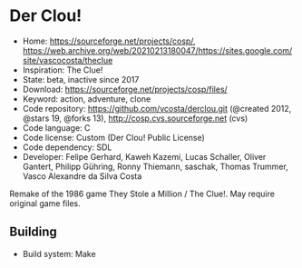 # Der Clou!

- Home: https://sourceforge.net/projects/cosp/, https://web.archive.org/web/20210213180047/https://sites.google.com/site/vascocosta/theclue
- Inspiration: The Clue!
- State: beta, inactive since 2017
- Download: https://sourceforge.net/projects/cosp/files/
- Keyword: action, adventure, clone
- Code repository: https://github.com/vcosta/derclou.git (@created 2012, @stars 19, @forks 13), http://cosp.cvs.sourceforge.net (cvs)
- Code language: C
- Code license: Custom (Der Clou! Public License)
- Code dependency: SDL
- Developer: Felipe Gerhard, Kaweh Kazemi, Lucas Schaller, Oliver Gantert, Philipp Gühring, Ronny Thiemann, saschak, Thomas Trummer, Vasco Alexandre da Silva Costa

Remake of the 1986 game They Stole a Million / The Clue!.
May require original game files.

## Building

- Build system: Make
